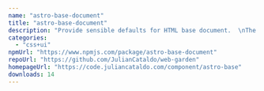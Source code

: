 ```yaml
---
name: "astro-base-document"
title: "astro-base-document"
description: "Provide sensible defaults for HTML base document.  \nThe goal is to reduce boilerplate when using multiple layouts in Astro projects."
categories:
  - "css+ui"
npmUrl: "https://www.npmjs.com/package/astro-base-document"
repoUrl: "https://github.com/JulianCataldo/web-garden"
homepageUrl: "https://code.juliancataldo.com/component/astro-base"
downloads: 14
---
```

